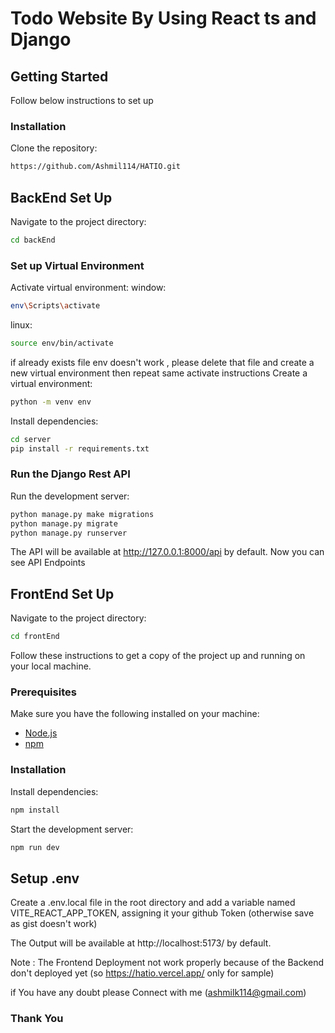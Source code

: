 
# Todo Website By Using React ts and Django

## Getting Started

Follow below instructions to set up 



### Installation
Clone the repository:
```bash
https://github.com/Ashmil114/HATIO.git
```

## BackEnd Set Up
Navigate to the project directory:
```bash
cd backEnd
```
### Set up Virtual Environment
Activate virtual environment:
window:
```bash
env\Scripts\activate
```
linux:
```bash
source env/bin/activate
``` 
if already exists file env doesn't work , please delete that file and create a new  virtual environment then repeat same activate instructions
Create a virtual environment:
```bash
python -m venv env
```

Install dependencies:

```bash
cd server
pip install -r requirements.txt
```

### Run the Django Rest API
Run the development server:
```bash
python manage.py make migrations
python manage.py migrate
python manage.py runserver
```

The API will be available at http://127.0.0.1:8000/api by default.
Now you can see API Endpoints

## FrontEnd Set Up
Navigate to the project directory:
```bash
cd frontEnd
```
Follow these instructions to get a copy of the project up and running on your local machine.

### Prerequisites

Make sure you have the following installed on your machine:

- [Node.js](https://nodejs.org/)
- [npm](https://www.npmjs.com/)

### Installation

Install dependencies:

```bash
npm install
```
Start the development server:
```bash
npm run dev
```
## Setup .env 
Create a .env.local file in the root directory and add a variable named VITE_REACT_APP_TOKEN, assigning it your github Token (otherwise save as gist doesn't work)

The Output will be available at http://localhost:5173/ by default.

Note : The Frontend Deployment not work properly because of the Backend don't deployed yet (so https://hatio.vercel.app/ only for sample)

if You have any doubt please Connect with me (ashmilk114@gmail.com)
### Thank You
